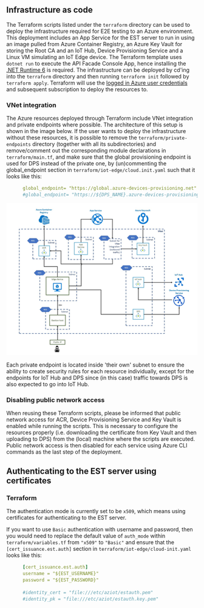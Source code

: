## Infrastructure as code

The Terraform scripts listed under the `terraform` directory can be used to deploy the infrastructure required for E2E testing to an Azure environment. This deployment includes an App Service for the EST server to run in using an image pulled from Azure Container Registry, an Azure Key Vault for storing the Root CA and an IoT Hub, Device Provisioning Service and a Linux VM simulating an IoT Edge device. The Terraform template uses `dotnet run` to execute the API Facade Console App, hence installing the [.NET Runtime 6](https://dotnet.microsoft.com/en-us/download/dotnet/6.0) is required. The infrastructure can be deployed by cd'ing into the `terraform` directory and then running `terraform init` followed by `terraform apply`. Terraform will use the [logged in Azure user credentials](https://registry.terraform.io/providers/hashicorp/azurerm/latest/docs/guides/azure_cli) and subsequent subscription to deploy the resources to.

### VNet integration

The Azure resources deployed through Terraform include VNet integration and private endpoints where possible. The architecture of this setup is shown in the image below. If the user wants to deploy the infrastructure without these resources, it is possible to remove the `terraform/private-endpoints` directory (together with all its subdirectories) and remove/comment out the corresponding module declarations in `terraform/main.tf`, and make sure that the global provisioning endpoint is used for DPS instead of the private one, by (un)commenting the global_endpoint section in `terraform/iot-edge/cloud.init.yaml` such that it looks like this:

```yaml
      global_endpoint= "https://global.azure-devices-provisioning.net"
      #global_endpoint= "https://${DPS_NAME}.azure-devices-provisioning.net"
```

![Overview](../assets/vnet-arch.jpg "VNet Architecture")

Each private endpoint is located inside 'their own' subnet to ensure the ability to create security rules for each resource individually, except for the endpoints for IoT Hub and DPS since (in this case) traffic towards DPS is also expected to go into IoT Hub.

### Disabling public network access
When reusing these Terraform scripts, please be informed that public network access for ACR, Device Provisioning Service and Key Vault is enabled while running the scripts. This is necessary to configure the resources properly (i.e. downloading the certificate from Key Vault and then uploading to DPS) from the (local) machine where the scripts are executed. Public network access is then disabled for each service using Azure CLI commands as the last step of the deployment.

## Authenticating to the EST server using certificates

### Terraform
The authentication mode is currently set to be `x509`, which means using certificates for authenticating to the EST server.

If you want to use `Basic` authentication with username and password, then you would need to replace the default value of `auth_mode` within `terraform/variables.tf` from `"x509"` to `"Basic"` and ensure that the `[cert_issuance.est.auth]` section in `terraform/iot-edge/cloud-init.yaml` looks like this:

```yaml
      [cert_issuance.est.auth]
      username = "${EST_USERNAME}"
      password = "${EST_PASSWORD}"
      
      #identity_cert = "file:///etc/aziot/estauth.pem"
      #identity_pk = "file:///etc/aziot/estauth.key.pem"
```